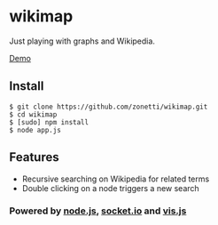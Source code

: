 # wikimap

Just playing with graphs and Wikipedia.

[Demo][demo]

## Install

    $ git clone https://github.com/zonetti/wikimap.git
    $ cd wikimap
    $ [sudo] npm install
    $ node app.js

## Features

* Recursive searching on Wikipedia for related terms
* Double clicking on a node triggers a new search

### Powered by [node.js][node.js], [socket.io][socket.io] and [vis.js][vis.js]

[demo]: http://zonetti.com.br/images/wikimap_demo.gif
[node.js]: http://nodejs.org/
[socket.io]: http://socket.io/
[vis.js]: http://visjs.org/

